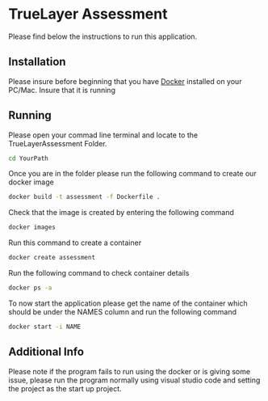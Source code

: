 # TrueLayer Assessment

Please find below the instructions to run this application. 

## Installation

Please insure before beginning that you have [Docker](https://www.docker.com/products/docker-desktop) installed on your PC/Mac. Insure that it is running

## Running

Please open your commad line terminal and locate to the TrueLayerAssessment Folder. 

```bash
cd YourPath
```

Once you are in the folder please run the following command to create our docker image

```bash
docker build -t assessment -f Dockerfile .
```
Check that the image is created by entering the following command

```bash
docker images
```

Run this command to create a container 

```bash
docker create assessment
```

Run the following command to check container details

```bash
docker ps -a
```

To now start the application please get the name of the container which should be under the NAMES column and run the following command

```bash
docker start -i NAME
```

## Additional Info

Please note if the program fails to run using the docker or is giving some issue, please run the program normally using visual studio code and setting the project as the start up project.

